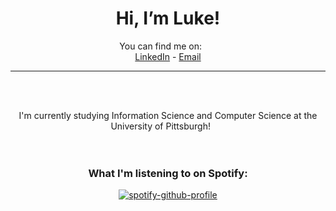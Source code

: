 
<div align="center">

# Hi, I’m Luke!

You can find me on:
  
  <br>
  
[LinkedIn](https://www.linkedin.com/in/luke-cusato/) - [Email](mailto:lukecusato1@gmail.com) 
  
<hr>
<br>
  

I'm currently studying Information Science and Computer Science at the University of Pittsburgh!
  
  <br>
  <br>
  
### What I'm listening to on Spotify:

[![spotify-github-profile](https://spotify-github-profile.vercel.app/api/view?uid=lukecusato&cover_image=true&theme=novatorem&show_offline=false&background_color=121212&interchange=false&bar_color=53b14f&bar_color_cover=false)](https://github.com/kittinan/spotify-github-profile)
</div>
